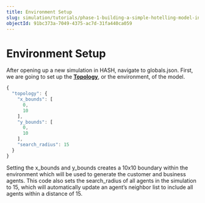 ```yaml
---
title: Environment Setup
slug: simulation/tutorials/phase-1-building-a-simple-hotelling-model-in-2d/set-up-environment
objectId: 91bc373a-7049-4375-ac7d-31fa440ca059
---
```


# Environment Setup

After opening up a new simulation in HASH, navigate to globals.json. First, we are going to set up the [**Topology**](/docs/simulation/configuration/topology), or the environment, of the model.

<Tabs>
<Tab title="globals.json" >

```javascript
{
  "topology": {
    "x_bounds": [
      0,
      10
    ],
    "y_bounds": [
      0,
      10
    ],
    "search_radius": 15
  }
}
```
</Tab>
</Tabs>

Setting the x_bounds and y_bounds creates a 10x10 boundary within the environment which will be used to generate the customer and business agents. This code also sets the search_radius of all agents in the simulation to 15, which will automatically update an agent’s neighbor list to include all agents within a distance of 15.


